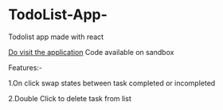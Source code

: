 # TodoList-App-
Todolist app made with react

[Do visit the application](https://yn7v5.csb.app/)
Code available on sandbox


Features:-

1.On click swap states between task completed or incompleted

2.Double Click to delete task from list


